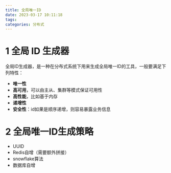 ```yaml
---
title: 全局唯一ID
date: 2023-03-17 10:11:18
tags:
categories: 分布式
---
```


# 1 全局 ID 生成器

全局ID生成器，是一种在分布式系统下用来生成全局唯一ID的工具，一般要满足下列特性：

- **唯一性**
- **高可用**，可以由主从、集群等模式保证可用性
- **高性能**，比如基于内存
- **递增性**
- **安全性**：id如果是顺序递增，则容易暴露业务信息

# 2 全局唯一ID生成策略

- UUID
- Redis自增（需要额外拼接）
- snowflake算法
- 数据库自增

